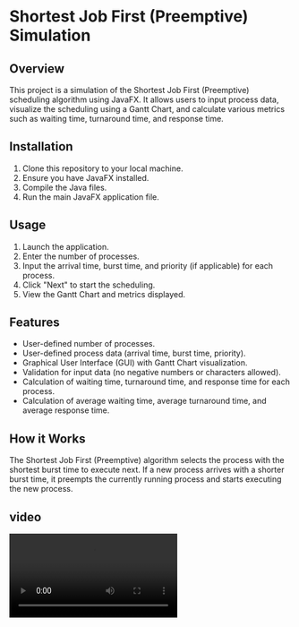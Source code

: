 # Shortest Job First (Preemptive) Simulation

## Overview
This project is a simulation of the Shortest Job First (Preemptive) scheduling algorithm using JavaFX. It allows users to input process data, visualize the scheduling using a Gantt Chart, and calculate various metrics such as waiting time, turnaround time, and response time.

## Installation
1. Clone this repository to your local machine.
2. Ensure you have JavaFX installed.
3. Compile the Java files.
4. Run the main JavaFX application file.

## Usage
1. Launch the application.
2. Enter the number of processes.
3. Input the arrival time, burst time, and priority (if applicable) for each process.
4. Click "Next" to start the scheduling.
5. View the Gantt Chart and metrics displayed.

## Features
- User-defined number of processes.
- User-defined process data (arrival time, burst time, priority).
- Graphical User Interface (GUI) with Gantt Chart visualization.
- Validation for input data (no negative numbers or characters allowed).
- Calculation of waiting time, turnaround time, and response time for each process.
- Calculation of average waiting time, average turnaround time, and average response time.

## How it Works
The Shortest Job First (Preemptive) algorithm selects the process with the shortest burst time to execute next. If a new process arrives with a shorter burst time, it preempts the currently running process and starts executing the new process.

## video
![video ](demo.mp4)



